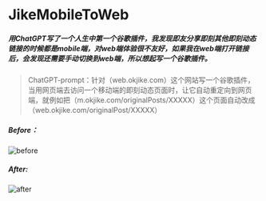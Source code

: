 # JikeMobileToWeb

##### 用ChatGPT写了一个人生中第一个谷歌插件，我发现即友分享即刻其他即刻动态链接的时候都是mobile端，对web端体验很不友好，如果我在web端打开链接后，会发现还需要手动切换到web端，所以想起写一个谷歌插件。

> ChatGPT-prompt：针对（web.okjike.com）这个网站写一个谷歌插件，当用网页端去访问一个移动端的即刻动态页面时，让它自动重定向到网页端，就例如把（m.okjike.com/originalPosts/XXXXX）这个页面自动改成（web.okjike.com/originalPost/XXXXX）

##### Before：

![before](https://github.com/laotutou007/JikeMobileToWeb/blob/main/after.gif)

##### After:

![after](https://github.com/laotutou007/JikeMobileToWeb/blob/main/before.gif)


